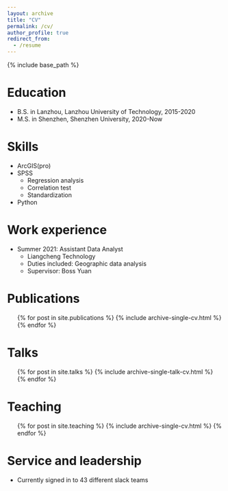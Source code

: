 ```yaml
---
layout: archive
title: "CV"
permalink: /cv/
author_profile: true
redirect_from:
  - /resume
---
```


{% include base_path %}

Education
======
* B.S. in Lanzhou, Lanzhou University of Technology, 2015-2020
* M.S. in Shenzhen, Shenzhen University, 2020-Now

Skills
======
* ArcGIS(pro)
* SPSS
  * Regression analysis
  * Correlation test
  * Standardization
* Python

Work experience
======
* Summer 2021: Assistant Data Analyst
  * Liangcheng Technology
  * Duties included: Geographic data analysis
  * Supervisor: Boss Yuan
  
Publications
======
  <ul>{% for post in site.publications %}
    {% include archive-single-cv.html %}
  {% endfor %}</ul>
  
Talks
======
  <ul>{% for post in site.talks %}
    {% include archive-single-talk-cv.html %}
  {% endfor %}</ul>
  
Teaching
======
  <ul>{% for post in site.teaching %}
    {% include archive-single-cv.html %}
  {% endfor %}</ul>
  
Service and leadership
======
* Currently signed in to 43 different slack teams
